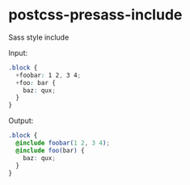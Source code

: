 # postcss-presass-include
Sass style include

Input:
```scss
.block {
  +foobar: 1 2, 3 4;
  +foo: bar {
    baz: qux;
  }
}
```

Output:
```scss
.block {
  @include foobar(1 2, 3 4);
  @include foo(bar) {
    baz: qux;
  }
}
```
